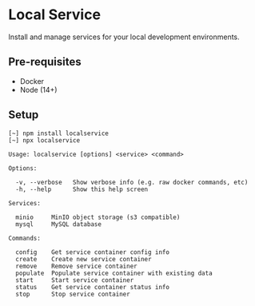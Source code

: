 # Local Service

Install and manage services for your local development environments.

## Pre-requisites

* Docker
* Node (14+)

## Setup

```
[~] npm install localservice
[~] npx localservice

Usage: localservice [options] <service> <command>

Options:

  -v, --verbose   Show verbose info (e.g. raw docker commands, etc)
  -h, --help      Show this help screen

Services:

  minio     MinIO object storage (s3 compatible)
  mysql     MySQL database

Commands:

  config    Get service container config info
  create    Create new service container
  remove    Remove service container
  populate  Populate service container with existing data
  start     Start service container
  status    Get service container status info
  stop      Stop service container
```

<!--

Official Docker Images
https://github.com/docker-library/official-images/tree/master/library

-->
